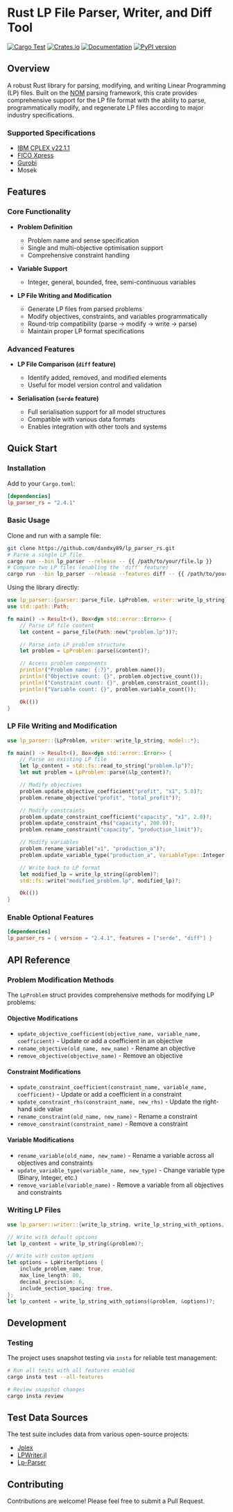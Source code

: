 # Rust LP File Parser, Writer, and Diff Tool

[![Cargo Test](https://github.com/dandxy89/congenial-enigma/actions/workflows/cargo_test.yml/badge.svg)](https://github.com/dandxy89/congenial-enigma/actions/workflows/cargo_test.yml)
[![Crates.io](https://img.shields.io/crates/v/lp_parser_rs.svg)](https://crates.io/crates/lp_parser_rs)
[![Documentation](https://docs.rs/lp_parser_rs/badge.svg)](https://docs.rs/lp_parser_rs/)
[![PyPI version](https://badge.fury.io/py/parse-lp.svg)](https://badge.fury.io/py/parse-lp)

## Overview

A robust Rust library for parsing, modifying, and writing Linear Programming (LP) files. Built on the [NOM](https://docs.rs/nom/latest/nom/) parsing framework, this crate provides comprehensive support for the LP file format with the ability to parse, programmatically modify, and regenerate LP files according to major industry specifications.

### Supported Specifications

- [IBM CPLEX v22.1.1](https://www.ibm.com/docs/en/icos/22.1.1?topic=cplex-lp-file-format-algebraic-representation)
- [FICO Xpress](https://www.fico.com/fico-xpress-optimization/docs/dms2020-03/solver/optimizer/HTML/chapter10_sec_section102.html)
- [Gurobi](https://www.gurobi.com/documentation/current/refman/lp_format.html)
- Mosek

## Features

### Core Functionality

- **Problem Definition**
  - Problem name and sense specification
  - Single and multi-objective optimisation support
  - Comprehensive constraint handling

- **Variable Support**
  - Integer, general, bounded, free, semi-continuous variables

- **LP File Writing and Modification**
  - Generate LP files from parsed problems
  - Modify objectives, constraints, and variables programmatically
  - Round-trip compatibility (parse → modify → write → parse)
  - Maintain proper LP format specifications

### Advanced Features

- **LP File Comparison (`diff` feature)**
  - Identify added, removed, and modified elements
  - Useful for model version control and validation

- **Serialisation (`serde` feature)**
  - Full serialisation support for all model structures
  - Compatible with various data formats
  - Enables integration with other tools and systems

## Quick Start

### Installation

Add to your `Cargo.toml`:

```toml
[dependencies]
lp_parser_rs = "2.4.1"
```

### Basic Usage

Clone and run with a sample file:

```bash
git clone https://github.com/dandxy89/lp_parser_rs.git
# Parse a single LP file
cargo run --bin lp_parser --release -- {{ /path/to/your/file.lp }}
# Compare two LP files (enabling the 'diff' feature)
cargo run --bin lp_parser --release --features diff -- {{ /path/to/your/file.lp }} {{ /path/to/your/other/file.lp }}
```

Using the library directly:

```rust
use lp_parser::{parser::parse_file, LpProblem, writer::write_lp_string};
use std::path::Path;

fn main() -> Result<(), Box<dyn std::error::Error>> {
    // Parse LP file content
    let content = parse_file(Path::new("problem.lp"))?;

    // Parse into LP problem structure
    let problem = LpProblem::parse(&content)?;

    // Access problem components
    println!("Problem name: {:?}", problem.name());
    println!("Objective count: {}", problem.objective_count());
    println!("Constraint count: {}", problem.constraint_count());
    println!("Variable count: {}", problem.variable_count());

    Ok(())
}
```

### LP File Writing and Modification

```rust
use lp_parser::{LpProblem, writer::write_lp_string, model::*};

fn main() -> Result<(), Box<dyn std::error::Error>> {
    // Parse an existing LP file
    let lp_content = std::fs::read_to_string("problem.lp")?;
    let mut problem = LpProblem::parse(&lp_content)?;

    // Modify objectives
    problem.update_objective_coefficient("profit", "x1", 5.0)?;
    problem.rename_objective("profit", "total_profit")?;

    // Modify constraints
    problem.update_constraint_coefficient("capacity", "x1", 2.0)?;
    problem.update_constraint_rhs("capacity", 200.0)?;
    problem.rename_constraint("capacity", "production_limit")?;

    // Modify variables
    problem.rename_variable("x1", "production_a")?;
    problem.update_variable_type("production_a", VariableType::Integer)?;

    // Write back to LP format
    let modified_lp = write_lp_string(&problem)?;
    std::fs::write("modified_problem.lp", modified_lp)?;

    Ok(())
}
```

### Enable Optional Features

```toml
[dependencies]
lp_parser_rs = { version = "2.4.1", features = ["serde", "diff"] }
```

## API Reference

### Problem Modification Methods

The `LpProblem` struct provides comprehensive methods for modifying LP problems:

#### Objective Modifications
- `update_objective_coefficient(objective_name, variable_name, coefficient)` - Update or add a coefficient in an objective
- `rename_objective(old_name, new_name)` - Rename an objective
- `remove_objective(objective_name)` - Remove an objective

#### Constraint Modifications
- `update_constraint_coefficient(constraint_name, variable_name, coefficient)` - Update or add a coefficient in a constraint
- `update_constraint_rhs(constraint_name, new_rhs)` - Update the right-hand side value
- `rename_constraint(old_name, new_name)` - Rename a constraint
- `remove_constraint(constraint_name)` - Remove a constraint

#### Variable Modifications
- `rename_variable(old_name, new_name)` - Rename a variable across all objectives and constraints
- `update_variable_type(variable_name, new_type)` - Change variable type (Binary, Integer, etc.)
- `remove_variable(variable_name)` - Remove a variable from all objectives and constraints

### Writing LP Files

```rust
use lp_parser::writer::{write_lp_string, write_lp_string_with_options, LpWriterOptions};

// Write with default options
let lp_content = write_lp_string(&problem)?;

// Write with custom options
let options = LpWriterOptions {
    include_problem_name: true,
    max_line_length: 80,
    decimal_precision: 6,
    include_section_spacing: true,
};
let lp_content = write_lp_string_with_options(&problem, &options)?;
```

## Development

### Testing

The project uses snapshot testing via `insta` for reliable test management:

```bash
# Run all tests with all features enabled
cargo insta test --all-features

# Review snapshot changes
cargo insta review
```

## Test Data Sources

The test suite includes data from various open-source projects:

- [Jplex](https://github.com/asbestian/jplex/blob/main/instances/afiro.lp)
- [LPWriter.jl](https://github.com/odow/LPWriter.jl/blob/master/test/model2.lp)
- [Lp-Parser](https://github.com/aphi/Lp-Parser)

## Contributing

Contributions are welcome! Please feel free to submit a Pull Request.

